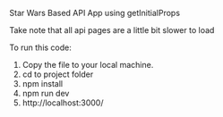 Star Wars Based API App using getInitialProps

Take note that all api pages are a little bit slower to load

To run this code:

1. Copy the file to your local machine.
2. cd to project folder
3. npm install
4. npm run dev
5. http://localhost:3000/
